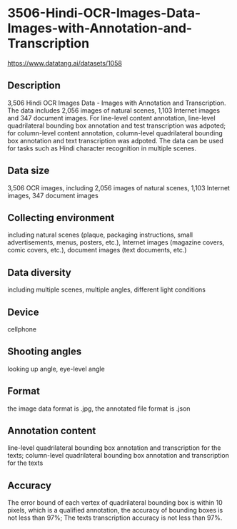 # 3506-Hindi-OCR-Images-Data-Images-with-Annotation-and-Transcription
https://www.datatang.ai/datasets/1058

## Description
3,506 Hindi OCR Images Data - Images with Annotation and Transcription. The data includes 2,056 images of natural scenes, 1,103 Internet images and 347 document images. For line-level content annotation, line-level quadrilateral bounding box annotation and test transcription was adpoted; for column-level content annotation, column-level quadrilateral bounding box annotation and text transcription was adpoted. The data can be used for tasks such as Hindi character recognition in multiple scenes.

## Data size
3,506 OCR images, including 2,056 images of natural scenes, 1,103 Internet images, 347 document images

## Collecting environment
including natural scenes (plaque, packaging instructions, small advertisements, menus, posters, etc.), Internet images (magazine covers, comic covers, etc.), document images (text documents, etc.)

## Data diversity
including multiple scenes, multiple angles, different light conditions

## Device
cellphone

## Shooting angles
looking up angle, eye-level angle

## Format
the image data format is .jpg, the annotated file format is .json

## Annotation content
line-level quadrilateral bounding box annotation and transcription for the texts; column-level quadrilateral bounding box annotation and transcription for the texts

## Accuracy
The error bound of each vertex of quadrilateral bounding box is within 10 pixels, which is a qualified annotation, the accuracy of bounding boxes is not less than 97%; The texts transcription accuracy is not less than 97%.

